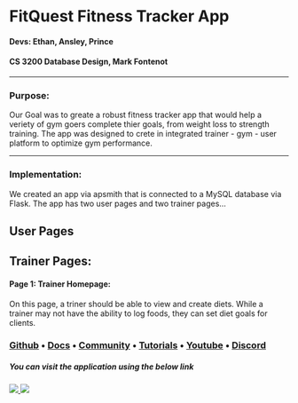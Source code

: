 # FitQuest Fitness Tracker App
#### Devs: Ethan, Ansley, Prince
#### CS 3200 Database Design, Mark Fontenot
------------------------------------------------------------------------------------------------------
### Purpose:
Our Goal was to greate a robust fitness tracker app that would help a veriety of gym goers complete thier goals, from weight loss to strength training. The app was designed to crete in integrated trainer - gym - user platform to optimize gym performance. 

------------------------------------------------------------------------------------------------------
### Implementation:
We created an app via apsmith that is connected to a MySQL database via Flask. The app has two user pages and two trainer pages... 
## User Pages


## Trainer Pages:
#### Page 1: Trainer Homepage:
On this page, a triner should be able to view and create diets. While a trainer may not have the ability to log foods, they can set diet goals for clients. 






### [Github](https://github.com/appsmithorg/appsmith) • [Docs](https://docs.appsmith.com/?utm_source=github&utm_medium=social&utm_content=appsmith_docs&utm_campaign=null&utm_term=appsmith_docs) • [Community](https://community.appsmith.com/) • [Tutorials](https://github.com/appsmithorg/appsmith/tree/update/readme#tutorials) • [Youtube](https://www.youtube.com/appsmith) • [Discord](https://discord.gg/rBTTVJp)

##### You can visit the application using the below link

###### [![](https://assets.appsmith.com/git-sync/Buttons.svg) ](http://localhost:8080/applications/642d929ae064685a22f165ee/pages/642d929ae064685a22f165f1) [![](https://assets.appsmith.com/git-sync/Buttons2.svg)](http://localhost:8080/applications/642d929ae064685a22f165ee/pages/642d929ae064685a22f165f1/edit)
